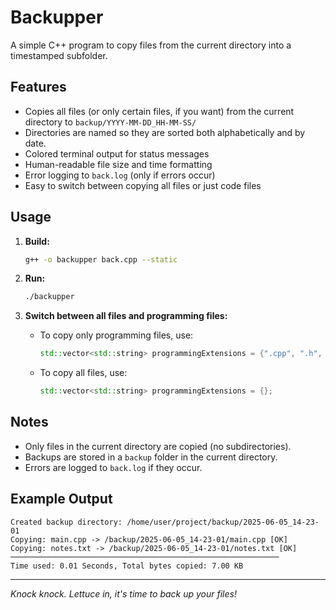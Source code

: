 # Backupper

A simple C++ program to copy files from the current directory into a timestamped subfolder.

## Features

- Copies all files (or only certain files, if you want) from the current directory to `backup/YYYY-MM-DD_HH-MM-SS/`
- Directories are named so they are sorted both alphabetically and by date.
- Colored terminal output for status messages
- Human-readable file size and time formatting
- Error logging to `back.log` (only if errors occur)
- Easy to switch between copying all files or just code files

## Usage

1. **Build:**
    ```sh
    g++ -o backupper back.cpp --static
    ```

2. **Run:**
    ```sh
    ./backupper
    ```

3. **Switch between all files and programming files:**
    - To copy only programming files, use:
      ```cpp
      std::vector<std::string> programmingExtensions = {".cpp", ".h", ".py", ".java", ".cs"};
      ```
    - To copy all files, use:
      ```cpp
      std::vector<std::string> programmingExtensions = {};
      ```

## Notes

- Only files in the current directory are copied (no subdirectories).
- Backups are stored in a `backup` folder in the current directory.
- Errors are logged to `back.log` if they occur.


## Example Output

```
Created backup directory: /home/user/project/backup/2025-06-05_14-23-01
Copying: main.cpp -> /backup/2025-06-05_14-23-01/main.cpp [OK]
Copying: notes.txt -> /backup/2025-06-05_14-23-01/notes.txt [OK]
────────────────────────────────────────────────────────────
Time used: 0.01 Seconds, Total bytes copied: 7.00 KB
```

---

*Knock knock. Lettuce in, it's time to back up your files!*